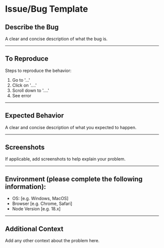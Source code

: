 # Issue/Bug Template

## **Describe the Bug**
A clear and concise description of what the bug is.

---

## **To Reproduce**
Steps to reproduce the behavior:
1. Go to '...'
2. Click on '....'
3. Scroll down to '....'
4. See error

---

## **Expected Behavior**
A clear and concise description of what you expected to happen.

---

## **Screenshots**
If applicable, add screenshots to help explain your problem.

---

## **Environment (please complete the following information):**
- OS: [e.g. Windows, MacOS]
- Browser [e.g. Chrome, Safari]
- Node Version [e.g. 18.x]

---

## **Additional Context**
Add any other context about the problem here.
